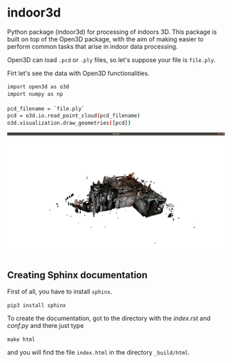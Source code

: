 # indoor3d

Python package (indoor3d) for processing of indoors 3D. This package is built on top of the Open3D package, with the aim of making easier to perform common tasks that arise in indoor data processing. 

Open3D can load `.pcd` or `.ply` files, so let's suppose your file is `file.ply`.

Firt let's see the data with Open3D functionalities.

```bash
import open3d as o3d
import numpy as np

pcd_filename = `file.ply`
pcd = o3d.io.read_point_cloud(pcd_filename)
o3d.visualization.draw_geometries([pcd])
```

![View of the pointcloud](images/pcd_view.png)


## Creating Sphinx documentation

First of all, you have to install `sphinx`.

`pip3 install sphinx`

To create the documentation, got to the directory with the *index.rst* and *conf.py* and there just type

`make html`

and you will find the file `index.html` in the directory `_build/html`.



